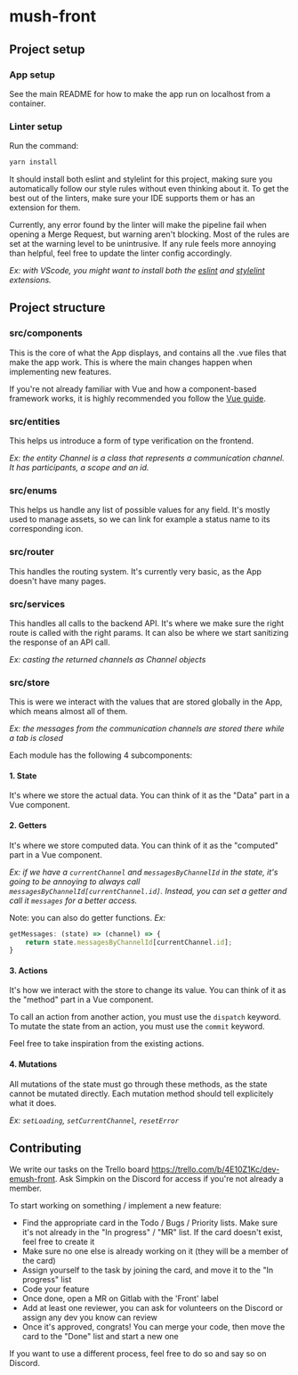 # mush-front

## Project setup

### App setup

See the main README for how to make the app run on localhost from a container.

### Linter setup

Run the command:

```bash
yarn install
```

It should install both eslint and stylelint for this project, making sure you automatically follow our style rules without even thinking about it. To get the best out of the linters, make sure your IDE supports them or has an extension for them.

Currently, any error found by the linter will make the pipeline fail when opening a Merge Request, but warning aren't blocking. Most of the rules are set at the warning level to be unintrusive. If any rule feels more annoying than helpful, feel free to update the linter config accordingly.

_Ex: with VScode, you might want to install both the [eslint](https://github.com/Microsoft/vscode-eslint) and [stylelint](https://github.com/stylelint/vscode-stylelint) extensions._

## Project structure

### src/components

This is the core of what the App displays, and contains all the .vue files that make the app work. This is where the main changes happen when implementing new features.

If you're not already familiar with Vue and how a component-based framework works, it is highly recommended you follow the [Vue guide](https://vuejs.org/v2/guide/).

### src/entities

This helps us introduce a form of type verification on the frontend.

_Ex: the entity Channel is a class that represents a communication channel. It has participants, a scope and an id._

### src/enums

This helps us handle any list of possible values for any field. It's mostly used to manage assets, so we can link for example a status name to its corresponding icon.

### src/router

This handles the routing system. It's currently very basic, as the App doesn't have many pages.

### src/services

This handles all calls to the backend API. It's where we make sure the right route is called with the right params. It can also be where we start sanitizing the response of an API call.

_Ex: casting the returned channels as Channel objects_

### src/store

This is were we interact with the values that are stored globally in the App, which means almost all of them.

_Ex: the messages from the communication channels are stored there while a tab is closed_

Each module has the following 4 subcomponents:

#### 1. State

It's where we store the actual data. You can think of it as the "Data" part in a Vue component.

#### 2. Getters

It's where we store computed data. You can think of it as the "computed" part in a Vue component.

_Ex: if we have a `currentChannel` and `messagesByChannelId` in the state, it's going to be annoying to always call `messagesByChannelId[currentChannel.id]`. Instead, you can set a getter and call it `messages` for a better access._

Note: you can also do getter functions. _Ex:_

```js
getMessages: (state) => (channel) => {
    return state.messagesByChannelId[currentChannel.id];
}
```

#### 3. Actions

It's how we interact with the store to change its value. You can think of it as the "method" part in a Vue component.

To call an action from another action, you must use the `dispatch` keyword.
To mutate the state from an action, you must use the `commit` keyword.

Feel free to take inspiration from the existing actions.

#### 4. Mutations

All mutations of the state must go through these methods, as the state cannot be mutated directly. Each mutation method should tell explicitely what it does.

_Ex: `setLoading`, `setCurrentChannel`, `resetError`_

## Contributing

We write our tasks on the Trello board https://trello.com/b/4E10Z1Kc/dev-emush-front. Ask Simpkin on the Discord for access if you're not already a member.

To start working on something / implement a new feature:

- Find the appropriate card in the Todo / Bugs / Priority lists. Make sure it's not already in the "In progress" / "MR" list. If the card doesn't exist, feel free to create it
- Make sure no one else is already working on it (they will be a member of the card)
- Assign yourself to the task by joining the card, and move it to the "In progress" list
- Code your feature
- Once done, open a MR on Gitlab with the 'Front' label
- Add at least one reviewer, you can ask for volunteers on the Discord or assign any dev you know can review
- Once it's approved, congrats! You can merge your code, then move the card to the "Done" list and start a new one

If you want to use a different process, feel free to do so and say so on Discord.
